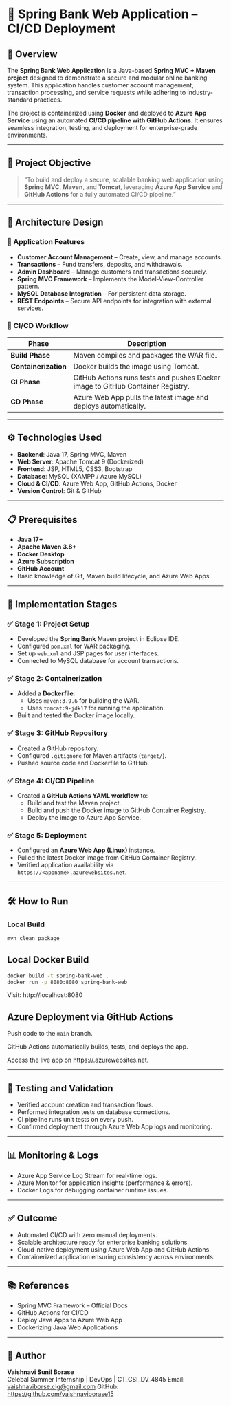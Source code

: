 # 🏦 Spring Bank Web Application – CI/CD Deployment

## 🔰 Overview

The **Spring Bank Web Application** is a Java-based **Spring MVC + Maven project** designed to demonstrate a secure and modular online banking system. This application handles customer account management, transaction processing, and service requests while adhering to industry-standard practices.

The project is containerized using **Docker** and deployed to **Azure App Service** using an automated **CI/CD pipeline with GitHub Actions**. It ensures seamless integration, testing, and deployment for enterprise-grade environments.

---

## 🚀 Project Objective

> “To build and deploy a secure, scalable banking web application using **Spring MVC**, **Maven**, and **Tomcat**, leveraging **Azure App Service** and **GitHub Actions** for a fully automated CI/CD pipeline.”

---

## 🧩 Architecture Design

### 🔸 Application Features
- **Customer Account Management** – Create, view, and manage accounts.
- **Transactions** – Fund transfers, deposits, and withdrawals.
- **Admin Dashboard** – Manage customers and transactions securely.
- **Spring MVC Framework** – Implements the Model-View-Controller pattern.
- **MySQL Database Integration** – For persistent data storage.
- **REST Endpoints** – Secure API endpoints for integration with external services.

### 🔸 CI/CD Workflow

| Phase | Description |
|-------|-------------|
| **Build Phase** | Maven compiles and packages the WAR file. |
| **Containerization** | Docker builds the image using Tomcat. |
| **CI Phase** | GitHub Actions runs tests and pushes Docker image to GitHub Container Registry. |
| **CD Phase** | Azure Web App pulls the latest image and deploys automatically. |

---

## ⚙️ Technologies Used

- **Backend**: Java 17, Spring MVC, Maven  
- **Web Server**: Apache Tomcat 9 (Dockerized)  
- **Frontend**: JSP, HTML5, CSS3, Bootstrap  
- **Database**: MySQL (XAMPP / Azure MySQL)  
- **Cloud & CI/CD**: Azure Web App, GitHub Actions, Docker  
- **Version Control**: Git & GitHub  

---

## 📋 Prerequisites

- **Java 17+**  
- **Apache Maven 3.8+**  
- **Docker Desktop**  
- **Azure Subscription**  
- **GitHub Account**  
- Basic knowledge of Git, Maven build lifecycle, and Azure Web Apps.

---

## 📐 Implementation Stages

### ✅ Stage 1: Project Setup
- Developed the **Spring Bank** Maven project in Eclipse IDE.
- Configured `pom.xml` for WAR packaging.
- Set up `web.xml` and JSP pages for user interfaces.
- Connected to MySQL database for account transactions.

### ✅ Stage 2: Containerization
- Added a **Dockerfile**:
  - Uses `maven:3.9.6` for building the WAR.
  - Uses `tomcat:9-jdk17` for running the application.
- Built and tested the Docker image locally.

### ✅ Stage 3: GitHub Repository
- Created a GitHub repository.
- Configured `.gitignore` for Maven artifacts (`target/`).
- Pushed source code and Dockerfile to GitHub.

### ✅ Stage 4: CI/CD Pipeline
- Created a **GitHub Actions YAML workflow** to:
  - Build and test the Maven project.
  - Build and push the Docker image to GitHub Container Registry.
  - Deploy the image to Azure App Service.

### ✅ Stage 5: Deployment
- Configured an **Azure Web App (Linux)** instance.
- Pulled the latest Docker image from GitHub Container Registry.
- Verified application availability via `https://<appname>.azurewebsites.net`.

---

## 🛠️ How to Run

### **Local Build**
```bash
mvn clean package
```

## **Local Docker Build**
```bash
docker build -t spring-bank-web .
docker run -p 8080:8080 spring-bank-web
```
Visit: http://localhost:8080


## **Azure Deployment via GitHub Actions**
Push code to the `main` branch.

GitHub Actions automatically builds, tests, and deploys the app.

Access the live app on https://<your-azure-web-app>.azurewebsites.net.

---

## **🧪 Testing and Validation**
- Verified account creation and transaction flows.
- Performed integration tests on database connections.
- CI pipeline runs unit tests on every push.
- Confirmed deployment through Azure Web App logs and monitoring.

---

## **📊 Monitoring & Logs**
- Azure App Service Log Stream for real-time logs.
- Azure Monitor for application insights (performance & errors).
- Docker Logs for debugging container runtime issues.

---

## **✅ Outcome**
- Automated CI/CD with zero manual deployments.
- Scalable architecture ready for enterprise banking solutions.
- Cloud-native deployment using Azure Web App and GitHub Actions.
- Containerized application ensuring consistency across environments.

---

## **📚 References**
- Spring MVC Framework – Official Docs
- GitHub Actions for CI/CD
- Deploy Java Apps to Azure Web App
- Dockerizing Java Web Applications

---

## 🏁 Author

**Vaishnavi Sunil Borase**  
Celebal Summer Internship | DevOps | CT_CSI_DV_4845
Email: vaishnaviborse.clg@gmail.com
GitHub: https://github.com/vaishnaviborase15
